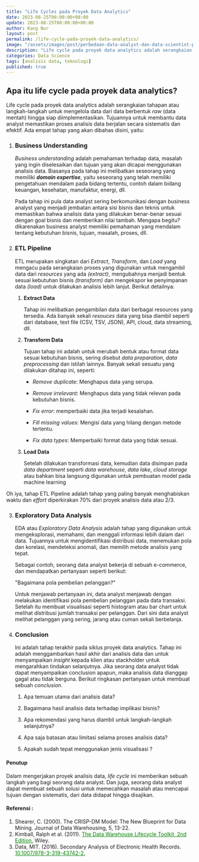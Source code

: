```yaml
---
title: "Life Cycles pada Proyek Data Analytics"
date: 2023-08-25T00:00:00+00:00
update: 2023-08-25T00:00:00+00:00
author: Kang Nur
layout: post
permalink: /life-cycle-pada-proyek-data-analytics/
image: "/assets/images/post/perbedaan-data-analyst-dan-data-scientist-peran-dan-skillset/gambar1.jpg"
description: "Life cycle pada proyek data analytics adalah serangkaian tahapan atau langkah-langkah untuk mengelola data dari data berbentuk raw (data mentah) hingga siap diimplementasikan."
categories: Data Science
tags: [analisis data, teknologi]
published: true
---
```

<h2>Apa itu life cycle pada proyek data analytics?</h2>
<p>Life cycle pada proyek data analytics adalah serangkaian tahapan atau langkah-langkah untuk mengelola data dari data berbentuk <em>raw</em> (data mentah) hingga siap diimplementasikan. Tujuannya untuk membantu data analyst memastikan proses analisis data berjalan secara sistematis dan efektif. Ada empat tahap yang akan dibahas disini, yaitu:</p>
<ol>
<li><h3><strong>Business Understanding</strong></h3>
<p><em>Business understanding</em> adalah pemahaman terhadap data, masalah yang ingin diselesaikan dan tujuan yang akan dicapai menggunakan analisis data. Biasanya pada tahap ini melibatkan seseorang yang memiliki <strong><em>domain expertise</em></strong>, yaitu seseorang yang telah memiliki pengetahuan mendalam pada bidang tertentu, contoh dalam bidang keuangan, kesehatan, manufaktur, energi, dll.</p>
<p>Pada tahap ini pula data analyst sering berkomunikasi dengan business analyst yang menjadi jembatan antara sisi bisnis dan teknis untuk memastikan bahwa analisis data yang dilakukan benar-benar sesuai dengan goal bisnis dan memberikan nilai tambah. Mengapa begitu? dikarenakan business analyst memiliki pemahaman yang mendalam tentang kebutuhan bisnis, tujuan, masalah, proses, dll.</p>
</li>
<li><h3>ETL Pipeline</h3>
<p>ETL merupakan singkatan dari <em>Extract</em>, <em>Transform</em>, dan <em>Load</em> yang mengacu pada serangkaian proses yang digunakan untuk mengambil data dari <em>resources</em> yang ada <em>(extract)</em>, mengubahnya menjadi bentuk sesuai kebutuhan bisnis <em>(transform)</em> dan mengekspor ke penyimpanan data <em>(load)</em> untuk dilakukan analisis lebih lanjut. Berikut detailnya:</p>
<ol>
<li><p><strong>Extract Data</strong></p>
<p>Tahap ini melibatkan pengambilan data dari berbagai resources yang tersedia. Ada banyak sekali <em>resouces</em> data yang bisa diambil seperti dari database, text file (CSV, TSV, JSON), API, cloud, data streaming, dll.</p>
</li>
<li><p><strong>Transform Data</strong></p>
<p>Tujuan tahap ini adalah untuk merubah bentuk atau format data sesuai kebutuhan bisnis, sering disebut <em>data preparation</em>, <em>data preprocessing</em> dan istilah lainnya. Banyak sekali sesuatu yang dilakukan ditahap ini, seperti:</p>
<ul>
<li><p><em>Remove duplicate</em>: Menghapus data yang serupa.</p>
</li>
<li><p><em>Remove irrelevant</em>: Menghapus data yang tidak relevan pada kebutuhan bisnis.</p>
</li>
<li><p><em>Fix error</em>: memperbaiki data jika terjadi kesalahan.</p>
</li>
<li><p><em>Fill missing values</em>: Mengisi data yang hilang dengan metode tertentu.</p>
</li>
<li><p><em>Fix data types</em>: Memperbaiki format data yang tidak sesuai.</p>
</li>
</ul>
</li>
<li><p><strong>Load Data</strong></p>
<p>Setelah dilakukan transformasi data, kemudian data disimpan pada <em>data department</em> seperti <em>data warehouse</em>, <em>data lake</em>, <em>cloud storage</em> atau bahkan bisa langsung digunakan untuk pembuatan model pada machine learning</p>
</li>
</ol>
</li>
</ol>
<p>  Oh iya, tahap ETL Pipeline adalah tahap yang paling banyak menghabiskan waktu dan <em>effort</em> diperkirakan 70% dari proyek analisis data atau 2/3.</p>
<ol start="3">
<li><h3>Exploratory Data Analysis</h3>
<p>EDA atau <em>Exploratory Data Analysis</em> adalah tahap yang digunakan untuk mengeksplorasi, memahami, dan menggali informasi lebih dalam dari data. Tujuannya untuk mengidentifikasi distribusi data, menemukan pola dan korelasi, mendeteksi anomali, dan memilih metode analisis yang tepat.</p>
<p>Sebagai contoh, seorang data analyst bekerja di sebuah e-commerce, dan mendapatkan pertanyaan seperti berikut:</p>
<p>"Bagaimana pola pembelian pelanggan?"</p>
<p>Untuk menjawab pertanyaan ini, data analyst menjawab dengan melakukan identifikasi pola pembelian pelanggan pada data transaksi. Setelah itu membuat visualisasi seperti histogram atau bar chart untuk melihat distribusi jumlah transaksi per pelanggan. Dari sini data analyst melihat pelanggan yang sering, jarang atau cuman sekali berbelanja.</p>
</li>
<li><h3>Conclusion</h3>
<p>Ini adalah tahap terakhir pada siklus proyek data analytics. Tahap ini adalah menggambarkan hasil akhir dari analisis data dan untuk menyampaikan <em>insight</em> kepada klien atau stackholder untuk mengarahkan tindakan selanjutnya. Jika seorang data analyst tidak dapat menyampaikan conclusion apapun, maka analisis data dianggap gagal atau tidak berguna. Berikut ringkasan pertanyaan untuk membuat sebuah <em>conclusion</em>.</p>
<ol>
<li><p>Apa temuan utama dari analisis data?</p>
</li>
<li><p>Bagaimana hasil analisis data terhadap implikasi bisnis?</p>
</li>
<li><p>Apa rekomendasi yang harus diambil untuk langkah-langkah selanjutnya?</p>
</li>
<li><p>Apa saja batasan atau limitasi selama proses analisis data?</p>
</li>
<li><p>Apakah sudah tepat menggunakan jenis visualisasi ?</p>
</li>
</ol>
</li>
</ol>
<h4>Penutup</h4>
<p>Dalam mengerjakan proyek analisis data, <em>life cycle</em> ini memberikan sebuah langkah yang bagi seorang data analyst. Dan juga, seorang data analyst dapat membuat sebuah solusi untuk memecahkan masalah atau mencapai tujuan dengan sistematis, dari data didapat hingga disajikan.</p>


#### **Referensi :**
<div class="endnote">
    <ol>
      <li>Shearer, C. (2000). The CRISP-DM Model: The New Blueprint for Data Mining. Journal of Data Warehousing, 5, 13-22.</li>
      <li>Kimball, Ralph et al. (2011). <a style="color:green" href="https://www.wiley.com/en-ae/The+Data+Warehouse+Lifecycle+Toolkit,+2nd+Edition-p-9780470149775">The Data Warehouse Lifecycle Toolkit, 2nd Edition.</a> Wiley.</li>
      <li>Data, MIT. (2016). Secondary Analysis of Electronic Health Records. <a style="color:green" href="http://dx.doi.org/10.1007/978-3-319-43742-2">10.1007/978-3-319-43742-2.</a> </li>
    </ol>
  </div>

